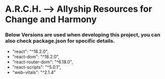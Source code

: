 # A.R.C.H. --> Allyship Resources for Change and Harmony
### Below Versions are used when developing this project, you can also check package.json for specific details.
* "react": "^18.2.0",
* "react-dom": "^18.2.0",
* "react-router-dom": "^6.18.0",
* "react-scripts": "^5.0.1",
* "web-vitals": "^2.1.4"
